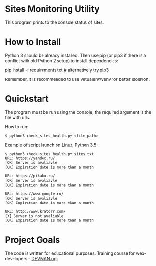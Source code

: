 # Sites Monitoring Utility

This program prints to the console status of sites.

# How to Install

Python 3 should be already installed. Then use pip (or pip3 if there is a conflict with old Python 2 setup) to install dependencies:

pip install -r requirements.txt # alternatively try pip3

Remember, it is recommended to use virtualenv/venv for better isolation.

# Quickstart

The program must be run using the console, the required argument is the file with urls.

How to run:
```bash
$ python3 check_sites_health.py <file_path>
```
Example of script launch on Linux, Python 3.5:
```bash
$ python3 check_sites_health.py sites.txt 
URL: https://yandex.ru/
[OK] Server is avaliavle
[OK] Expiration date is more than a month

URL: https://pikabu.ru/
[OK] Server is avaliavle
[OK] Expiration date is more than a month

URL: https://www.google.ru/
[OK] Server is avaliavle
[OK] Expiration date is more than a month

URL: http://www.kratorr.com/
[X] Server is not avaliable
[OK] Expiration date is more than a month
```

# Project Goals

The code is written for educational purposes. Training course for web-developers - [DEVMAN.org](https://devman.org)
